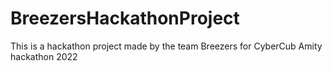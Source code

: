 # BreezersHackathonProject
This is a hackathon project made by the team Breezers for CyberCub Amity hackathon 2022
